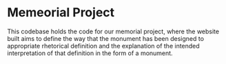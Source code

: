 # Memeorial Project

This codebase holds the code for our memorial project, where the website built
aims to define the way that the monument has been designed to appropriate
rhetorical definition and the explanation of the intended interpretation of that
definition in the form of a monument.
